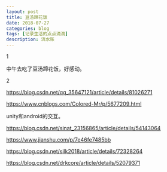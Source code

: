 ```yaml
---
layout: post
title: 豆汤蹄花饭
date: 2018-07-27
categories: blog
tags: [记录生活的点点滴滴]
description: 流水账
---
```


1 

中午去吃了豆汤蹄花饭，好感动。

2

https://blog.csdn.net/qq_35647121/article/details/81026271

https://www.cnblogs.com/Colored-Mr/p/5677209.html

unity和android的交互。

https://blog.csdn.net/sinat_23156865/article/details/54143064

https://www.jianshu.com/p/7e46fe7485bb

https://blog.csdn.net/silk2018/article/details/72328264

https://blog.csdn.net/drkcore/article/details/52079371







